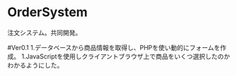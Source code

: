 # OrderSystem
注文システム。共同開発。

#Ver0.1
1.データベースから商品情報を取得し、PHPを使い動的にフォームを作成。
1.JavaScriptを使用しクライアントブラウザ上で商品をいくつ選択したのかわかるようにした。
